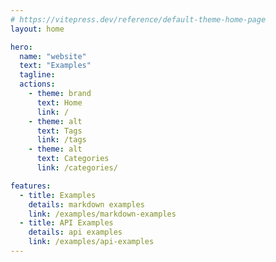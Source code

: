 ```yaml
---
# https://vitepress.dev/reference/default-theme-home-page
layout: home

hero:
  name: "website"
  text: "Examples"
  tagline:
  actions:
    - theme: brand
      text: Home
      link: /
    - theme: alt
      text: Tags
      link: /tags
    - theme: alt
      text: Categories
      link: /categories/

features:
  - title: Examples
    details: markdown examples
    link: /examples/markdown-examples
  - title: API Examples
    details: api examples
    link: /examples/api-examples
---
```


